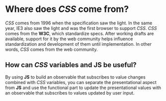 # Where does _CSS_ come from?

_CSS_ comes from 1996 when the specification saw the light. In the same year, IE3 also saw the light and was the first browser to support _CSS_. _CSS_ comes from the **W3C**, which standardize specs. After working drafts are available, support for it by the web community helps influence standardization and development of them until implementation. In other words, _CSS_ comes from the web community.

## How can _CSS_ variables and **JS** be useful?

By using **JS** to build an observable that subscribes to value changes combined with _CSS_ variables, you can separate the presentational aspect from **JS** and use the functional part to update the presentational values with an observable that subscribes to values updated by user input.